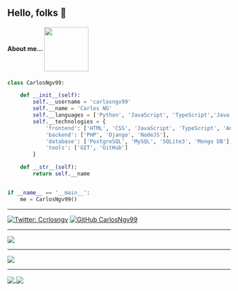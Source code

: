 ## Hello, folks 🐍


####  About me...  <img align="center" src="https://media.giphy.com/media/aNqEFrYVnsS52/giphy.gif" width="100">

```python
class CarlosNgv99:

    def __init__(self):
        self.__username = 'carlosngv99'
        self.__name = 'Carlos NG'
        self.__languages = ['Python', 'JavaScript', 'TypeScript','Java', 'C#', 'C++', 'Go']
        self.__technologies = {
            'frontend': ['HTML', 'CSS', 'JavaScript', 'TypeScript', 'Angular', 'Boostrap'],
            'backend': ['PHP', 'Django', 'NodeJS'],
            'database': ['PostgreSQL', 'MySQL', 'SQLite3', 'Mongo DB'],
            'tools': ['GIT', 'GitHub']
        }

    def __str__(self):
        return self.__name


if __name__ == '__main__':
    me = CarlosNgv99()

```

<hr>

[![Twitter: Ccrlosngv](https://img.shields.io/twitter/follow/carlosngv?style=social)](https://twitter.com/carlosngv)
[![GitHub CarlosNgv99](https://img.shields.io/github/followers/carlosngv99?label=follow&style=social)](https://github.com/carlosngv99)


<hr>

 <img align="center" src="https://github-readme-stats.vercel.app/api?username=carlosngv99&&show_icons=true&title_color=000000&icon_color=00B3B9&text_color=000000&bg_color=ffffff">
 
 <hr>
 
 <img align="center" src="https://github-readme-stats.vercel.app/api/top-langs/?username=carlosngv99">
 
 <hr>
 

<a href="https://github.com/CarlosNgv99/EjeDelMundo-API">
  <img align="center" src="https://github-readme-stats.vercel.app/api/pin/?username=carlosngv99&repo=EjeDelMundo-API" />
</a>
<a href="https://github.com/CarlosNgv99/Restaurant-App">
  <img align="center" src="https://github-readme-stats.vercel.app/api/pin/?username=CarlosNgv99&repo=Restaurant-App" />
</a>



